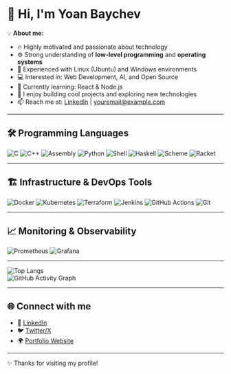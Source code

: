 # 👋 Hi, I'm Yoan Baychev  

💡 **About me:**  
- 🔥 Highly motivated and passionate about technology  
- ⚙️ Strong understanding of **low-level programming** and **operating systems**  
- 🐧 Experienced with Linux (Ubuntu) and Windows environments  
- 💻 Interested in: Web Development, AI, and Open Source  
- 🌱 Currently learning: React & Node.js  
- 🚀 I enjoy building cool projects and exploring new technologies  
- 📫 Reach me at: [LinkedIn](https://linkedin.com/in/your-profile) | youremail@example.com  

---

## 🛠️ Programming Languages
![C](https://img.shields.io/badge/-C-00599C?logo=c&logoColor=white)
![C++](https://img.shields.io/badge/-C++-00599C?logo=cplusplus&logoColor=white)
![Assembly](https://img.shields.io/badge/-Assembly-6E4C13?logo=asm&logoColor=white)
![Python](https://img.shields.io/badge/-Python-3776AB?logo=python&logoColor=white)
![Shell](https://img.shields.io/badge/-Shell-4EAA25?logo=gnu-bash&logoColor=white)
![Haskell](https://img.shields.io/badge/-Haskell-5D4F85?logo=haskell&logoColor=white)
![Scheme](https://img.shields.io/badge/-Scheme-EF2D5E?logo=racket&logoColor=white)
![Racket](https://img.shields.io/badge/-Racket-9F1D20?logo=racket&logoColor=white)

---

## 🏗️ Infrastructure & DevOps Tools
![Docker](https://img.shields.io/badge/-Docker-2496ED?logo=docker&logoColor=white)
![Kubernetes](https://img.shields.io/badge/-Kubernetes-326CE5?logo=kubernetes&logoColor=white)
![Terraform](https://img.shields.io/badge/-Terraform-7B42BC?logo=terraform&logoColor=white)
![Jenkins](https://img.shields.io/badge/-Jenkins-D24939?logo=jenkins&logoColor=white)
![GitHub Actions](https://img.shields.io/badge/-GitHub%20Actions-2088FF?logo=github-actions&logoColor=white)
![Git](https://img.shields.io/badge/-Git-F05032?logo=git&logoColor=white)

---

## 📈 Monitoring & Observability
![Prometheus](https://img.shields.io/badge/-Prometheus-E6522C?logo=prometheus&logoColor=white)
![Grafana](https://img.shields.io/badge/-Grafana-F46800?logo=grafana&logoColor=white)

---
 
![Top Langs](https://github-readme-stats.vercel.app/api/top-langs/?username=b4ich3v&layout=compact&theme=tokyonight)  
![GitHub Activity Graph](https://activity-graph.herokuapp.com/graph?username=b4ich3v&theme=react-dark)

---

## 🌐 Connect with me
- 🔗 [LinkedIn](https://linkedin.com/in/your-profile)  
- 🐦 [Twitter/X](https://twitter.com/your-profile)  
- 🌍 [Portfolio Website](https://your-website.com)  

---
✨ Thanks for visiting my profile!
